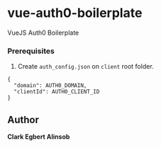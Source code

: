 # vue-auth0-boilerplate

VueJS Auth0 Boilerplate

### Prerequisites

1. Create `auth_config.json` on `client` root folder.

```
{
  "domain": AUTH0_DOMAIN,
  "clientId": AUTH0_CLIENT_ID
}
```

## Author
**Clark Egbert Alinsob**